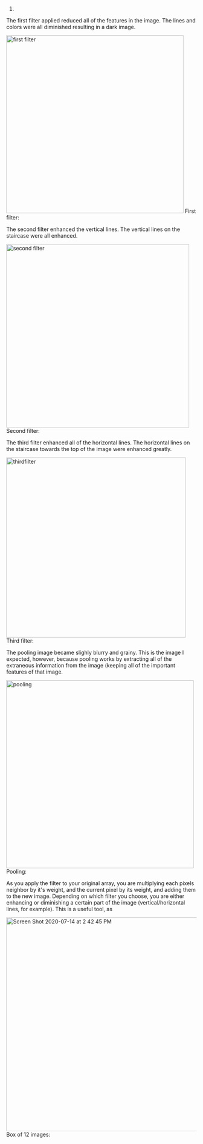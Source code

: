 1) 

The first filter applied reduced all of the features in the image. The lines and colors were all diminished resulting in a dark image. 

<img width="469" alt="first filter" src="https://user-images.githubusercontent.com/60228365/87466423-39bb1a00-c5e4-11ea-92f2-7a2bd00c8fbf.png">
First filter: 

The second filter enhanced the vertical lines. The vertical lines on the staircase were all enhanced. 

<img width="484" alt="second filter" src="https://user-images.githubusercontent.com/60228365/87466440-40e22800-c5e4-11ea-8cb3-f862db706a5c.png">
Second filter: 

The third filter enhanced all of the horizontal lines. The horizontal lines on the staircase towards the top of the image were enhanced greatly. 


<img width="475" alt="thirdfilter" src="https://user-images.githubusercontent.com/60228365/87466454-45a6dc00-c5e4-11ea-8266-fb2abcbdc8ad.png">
Third filter: 


The pooling image became slighly blurry and grainy. This is the image I expected, however, because pooling works by extracting all of the extraneous information from the image (keeping all of the important features of that image. 

<img width="496" alt="pooling" src="https://user-images.githubusercontent.com/60228365/87466458-48093600-c5e4-11ea-9233-9b4bb9288ed0.png">
Pooling: 

As you apply the filter to your original array, you are multiplying each pixels neighbor by it's weight, and the current pixel by its weight, and adding them to the new image. Depending on which filter you choose, you are either enhancing or diminishing a certain part of the image (vertical/horizontal lines, for example). This is a useful tool, as  

<img width="564" alt="Screen Shot 2020-07-14 at 2 42 45 PM" src="https://user-images.githubusercontent.com/60228365/87466469-4b9cbd00-c5e4-11ea-8c14-1df29eb98f2e.png">
Box of 12 images: 




